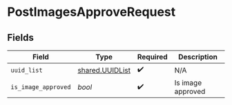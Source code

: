 # PostImagesApproveRequest


## Fields

| Field                                              | Type                                               | Required                                           | Description                                        |
| -------------------------------------------------- | -------------------------------------------------- | -------------------------------------------------- | -------------------------------------------------- |
| `uuid_list`                                        | [shared.UUIDList](../../models/shared/uuidlist.md) | :heavy_check_mark:                                 | N/A                                                |
| `is_image_approved`                                | *bool*                                             | :heavy_check_mark:                                 | Is image approved                                  |